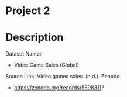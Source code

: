 # Project 2

# Description

Dataset Name: 
- Video Game Sales (Global)

Source Link:
Video games sales. (n.d.). Zenodo.
- https://zenodo.org/records/5898311?
